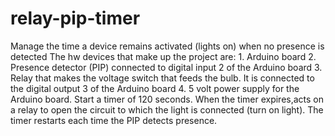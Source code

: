 # relay-pip-timer
Manage the time a device remains activated (lights on) when no presence is detected
The hw devices that make up the project are:
     1. Arduino board
     2. Presence detector (PIP) connected to digital input 2 of the Arduino board
     3. Relay that makes the voltage switch that feeds the bulb. It is connected to the digital output 3 of the Arduino board
     4. 5 volt power supply for the Arduino board.
 Start a timer of 120 seconds. When the timer expires,acts on a relay to open the circuit to which the light is connected (turn on light). The timer restarts each time the PIP detects presence.
